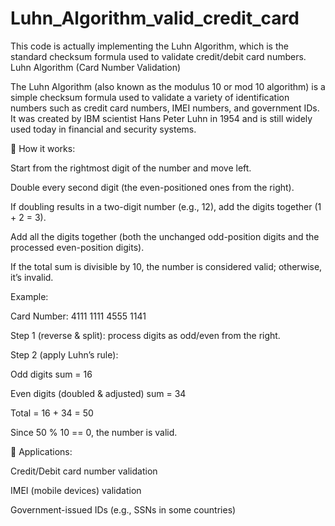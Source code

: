 # Luhn_Algorithm_valid_credit_card
This code is actually implementing the Luhn Algorithm, which is the standard checksum formula used to validate credit/debit card numbers.
Luhn Algorithm (Card Number Validation)

The Luhn Algorithm (also known as the modulus 10 or mod 10 algorithm) is a simple checksum formula used to validate a variety of identification numbers such as credit card numbers, IMEI numbers, and government IDs. It was created by IBM scientist Hans Peter Luhn in 1954 and is still widely used today in financial and security systems.

🔎 How it works:

Start from the rightmost digit of the number and move left.

Double every second digit (the even-positioned ones from the right).

If doubling results in a two-digit number (e.g., 12), add the digits together (1 + 2 = 3).

Add all the digits together (both the unchanged odd-position digits and the processed even-position digits).

If the total sum is divisible by 10, the number is considered valid; otherwise, it’s invalid.

 Example:

Card Number: 4111 1111 4555 1141

Step 1 (reverse & split): process digits as odd/even from the right.

Step 2 (apply Luhn’s rule):

Odd digits sum = 16

Even digits (doubled & adjusted) sum = 34

Total = 16 + 34 = 50

Since 50 % 10 == 0, the number is valid.

🚀 Applications:

Credit/Debit card number validation

IMEI (mobile devices) validation

Government-issued IDs (e.g., SSNs in some countries)
